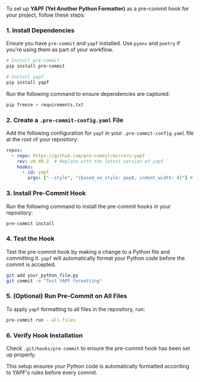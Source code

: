 To set up **YAPF (Yet Another Python Formatter)** as a pre-commit hook for your project, follow these steps:

### 1. Install Dependencies
Ensure you have `pre-commit` and `yapf` installed. Use `pyenv` and `poetry` if you're using them as part of your workflow.

```bash
# Install pre-commit
pip install pre-commit

# Install yapf
pip install yapf
```

Run the following command to ensure dependencies are captured:
```bash
pip freeze > requirements.txt
```

### 2. Create a `.pre-commit-config.yaml` File
Add the following configuration for `yapf` in your `.pre-commit-config.yaml` file at the root of your repository:

```yaml
repos:
  - repo: https://github.com/pre-commit/mirrors-yapf
    rev: v0.40.2  # Replace with the latest version of yapf
    hooks:
      - id: yapf
        args: ["--style", "{based_on_style: pep8, indent_width: 4}"] # Optional: Specify a custom style
```

### 3. Install Pre-Commit Hook
Run the following command to install the pre-commit hooks in your repository:

```bash
pre-commit install
```

### 4. Test the Hook
Test the pre-commit hook by making a change to a Python file and committing it. `yapf` will automatically format your Python code before the commit is accepted.

```bash
git add your_python_file.py
git commit -m "Test YAPF formatting"
```

### 5. (Optional) Run Pre-Commit on All Files
To apply `yapf` formatting to all files in the repository, run:

```bash
pre-commit run --all-files
```

### 6. Verify Hook Installation
Check `.git/hooks/pre-commit` to ensure the pre-commit hook has been set up properly.

This setup ensures your Python code is automatically formatted according to YAPF's rules before every commit.
